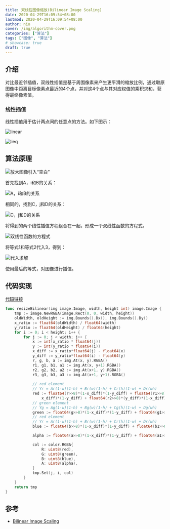 ```yaml
---
title: 双线性图像缩放(Bilinear Image Scaling)
date: 2020-04-29T16:09:54+08:00
lastmod: 2020-04-29T16:09:54+08:00
author: nio
cover: /img/algorithm-cover.png
categories: ["算法"]
tags: ["图像", "算法"]
# showcase: true
draft: true
---
```


## 介绍

对比最近邻插值，双线性插值是基于周围像素来产生更平滑的缩放比例，通过取原图像中距离目标像素点最近的4个点，并对这4个点与其对应权值的乘积求和，获得最终像素值。

### 线性插值

线性插值用于估计两点间的任意点的方法。如下图示：

![linear](../img/linear.png)

![lieq](../img/lieq.gif)

## 算法原理

![放大图像引入“空白”](../img/enlarge.png)

首先找到A，i和B的关系：

![A，i和B的关系](../img/eq1.gif)

相同的，找到C，j和D的关系：

![C，j和D的关系](../img/eq2.gif)

将得到的两个线性插值方程组合在一起，形成一个双线性函数的方程式。

![双线性函数的方程式](../img/eq3.gif)

将等式1和等式2代入3，得到：

![代入求解](../img/bilineareq.gif)

使用最后的等式，对图像进行插值。

## 代码实现

[代码链接](https://github.com/nio755/LearnLearnLearn/blob/master/Image/code/nearestNeighbor/nearestNeighbor.go)

```go
func resizeBilinear(img image.Image, width, height int) image.Image {
	tmp := image.NewRGBA(image.Rect(0, 0, width, height))
	oldWidth, oldHeight := img.Bounds().Dx(), img.Bounds().Dy()
	x_ratio := float64(oldWidth) / float64(width)
	y_ratio := float64(oldHeight) / float64(height)
	for i := 0; i < height; i++ {
		for j := 0; j < width; j++ {
			x := int(x_ratio * float64(j))
			y := int(y_ratio * float64(i))
			x_diff := x_ratio*float64(j) - float64(x)
			y_diff := y_ratio*float64(i) - float64(y)
			r, g, b, a := img.At(x, y).RGBA()
			r1, g1, b1, a1 := img.At(x, y+1).RGBA()
			r2, g2, b2, a2 := img.At(x+1, y).RGBA()
			r3, g3, b3, a3 := img.At(x+1, y+1).RGBA()
			
			// red element
			// Yr = Ar(1-w)(1-h) + Br(w)(1-h) + Cr(h)(1-w) + Dr(wh)
			red := float64(r>>8)*(1-x_diff)*(1-y_diff) + float64(r1>>8)*(
				x_diff)*(1-y_diff) + float64(r2>>8)*(y_diff)*(1-x_diff) + float64(r3>>8)*(x_diff*y_diff)
			// green element
			// Yg = Ag(1-w)(1-h) + Bg(w)(1-h) + Cg(h)(1-w) + Dg(wh)
			green := float64(g>>8)*(1-x_diff)*(1-y_diff) + float64(g1>>8)*(x_diff)*(1-y_diff) + float64(g2>>8)*(y_diff)*(1-x_diff) + float64(g3>>8)*(x_diff*y_diff)
			// red element
			// Yr = Ar(1-w)(1-h) + Br(w)(1-h) + Cr(h)(1-w) + Dr(wh)
			blue := float64(b>>8)*(1-x_diff)*(1-y_diff) + float64(b1>>8)*(x_diff)*(1-y_diff) + float64(b2>>8)*(y_diff)*(1-x_diff) + float64(b3>>8)*(x_diff*y_diff)

			alpha := float64(a>>8)*(1-x_diff)*(1-y_diff) + float64(a1>>8)*(x_diff)*(1-y_diff) + float64(a2>>8)*(y_diff)*(1-x_diff) + float64(a3>>8)*(x_diff*y_diff)

			col := color.RGBA{
				R: uint8(red),
				G: uint8(green),
				B: uint8(blue),
				A: uint8(alpha),
			}
			tmp.Set(j, i, col)
		}
	}
	return tmp
}
```

## 参考

- [Bilinear Image Scaling](http://tech-algorithm.com/articles/bilinear-image-scaling/)
